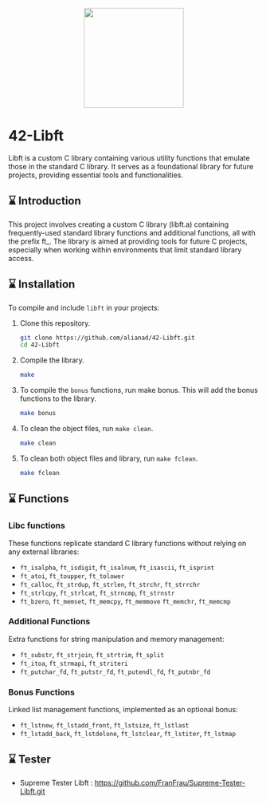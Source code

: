 <p align="center">
    <img width="200" src="https://github.com/user-attachments/assets/da89a02a-c161-486f-838b-8ca24aeb10e4">
</p>

# 42-Libft
Libft is a custom C library containing various utility functions that emulate those in the standard C library. It serves as a foundational library for future projects, providing essential tools and functionalities.

## ⌛ Introduction
This project involves creating a custom C library (libft.a) containing frequently-used standard library functions and additional functions, all with the prefix ft_. 
The library is aimed at providing tools for future C projects, especially when working within environments that limit standard library access.

## ⌛ Installation
To compile and include `libft` in your projects:

1. Clone this repository.
   ```bash
   git clone https://github.com/alianad/42-Libft.git
   cd 42-Libft

2. Compile the library.
   ```bash
   make

3. To compile the `bonus` functions, run make bonus. This will add the bonus functions to the library.
   ```bash
   make bonus

4. To clean the object files, run `make clean`.
   ```bash
   make clean

5. To clean both object files and library, run `make fclean`.
   ```bash
   make fclean

## ⌛ Functions
### Libc functions
These functions replicate standard C library functions without relying on any external libraries:

+ `ft_isalpha`, `ft_isdigit`, `ft_isalnum`, `ft_isascii`, `ft_isprint`
+ `ft_atoi`, `ft_toupper`, `ft_tolower`
+ `ft_calloc`, `ft_strdup`, `ft_strlen`, `ft_strchr`, `ft_strrchr`
+ `ft_strlcpy`, `ft_strlcat`, `ft_strncmp`, `ft_strnstr`
+ `ft_bzero`, `ft_memset`, `ft_memcpy`, `ft_memmove` `ft_memchr`, `ft_memcmp`

### Additional Functions
Extra functions for string manipulation and memory management:

+ `ft_substr`, `ft_strjoin`, `ft_strtrim`, `ft_split`
+ `ft_itoa`, `ft_strmapi`, `ft_striteri`
+ `ft_putchar_fd`, `ft_putstr_fd`, `ft_putendl_fd`, `ft_putnbr_fd`

### Bonus Functions
Linked list management functions, implemented as an optional bonus:

+ `ft_lstnew`, `ft_lstadd_front`, `ft_lstsize`, `ft_lstlast`
+ `ft_lstadd_back`, `ft_lstdelone`, `ft_lstclear`, `ft_lstiter`, `ft_lstmap`

## ⌛ Tester
- Supreme Tester Libft : https://github.com/FranFrau/Supreme-Tester-Libft.git
